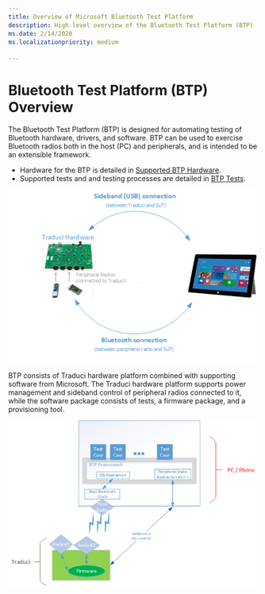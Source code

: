 ```yaml
---
title: Overview of Microsoft Bluetooth Test Platform
description: High-level overview of the Bluetooth Test Platform (BTP)
ms.date: 2/14/2020
ms.localizationpriority: medium

---
```


# Bluetooth Test Platform (BTP) Overview

The Bluetooth Test Platform (BTP) is designed for automating testing of Bluetooth hardware, drivers, and software. BTP can be used to exercise Bluetooth radios both in the host (PC) and peripherals, and is intended to be an extensible framework.

- Hardware for the BTP is detailed in [Supported BTP Hardware](testing-BTP-hw.md).
- Supported tests and and testing processes are detailed in [BTP Tests](testing-BTP-Tests.md).

![Test Overview - Hardware View](images/btp-hwOverview.png)

 BTP consists of Traduci hardware platform combined with supporting software from Microsoft. The Traduci hardware platform supports power management and sideband control of peripheral radios connected to it, while the software package consists of tests, a firmware package, and a provisioning tool.

![Test Overview - Software View](images/btp-swOverview.png)
